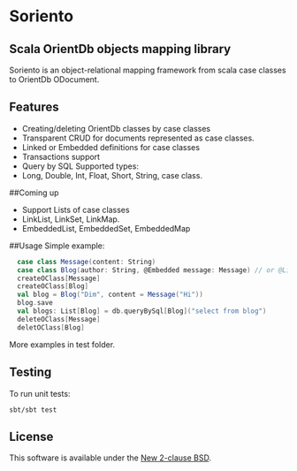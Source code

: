 Soriento
========

## Scala OrientDb objects mapping library

Soriento is an object-relational mapping framework from scala case classes to OrientDb ODocument.

## Features

 - Creating/deleting OrientDb classes by case classes
 - Transparent CRUD for documents represented as case classes.
 - Linked or Embedded definitions for case classes
 - Transactions support
 - Query by SQL
Supported types:
- Long, Double, Int, Float, Short, String, case class.

##Coming up
- Support Lists of case classes
- LinkList, LinkSet, LinkMap.
- EmbeddedList, EmbeddedSet, EmbeddedMap

##Usage
Simple example:
```scala
  case class Message(content: String)
  case class Blog(author: String, @Embedded message: Message) // or @Linked
  createOClass[Message]
  createOClass[Blog]
  val blog = Blog("Dim", content = Message("Hi"))
  blog.save
  val blogs: List[Blog] = db.queryBySql[Blog]("select from blog")
  deleteOClass[Message]
  deletOClass[Blog]
```

More examples in test folder.

## Testing
To run unit tests:

    sbt/sbt test
    
## License
This software is available under the [New 2-clause BSD](LICENSE).    
